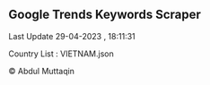 

## Google Trends Keywords Scraper 
 
Last Update 29-04-2023 , 18:11:31

Country List :
VIETNAM.json



© Abdul Muttaqin 
